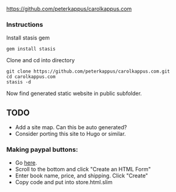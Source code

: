 https://github.com/peterkappus/carolkappus.com

### Instructions

Install stasis gem

	gem install stasis

Clone and cd into directory

	git clone https://github.com/peterkappus/carolkappus.com.git
	cd carolkappus.com
	stasis -d

Now find generated static website in public subfolder.

## TODO

- Add a site map. Can this be auto generated?
- Consider porting this site to Hugo or similar.

### Making paypal buttons:
- Go [here](https://www.paypal.com/webapps/mpp/logos-buttons-hub).
- Scroll to the bottom and click "Create an HTML Form"
- Enter book name, price, and shipping. Click "Create"
- Copy code and put into store.html.slim
